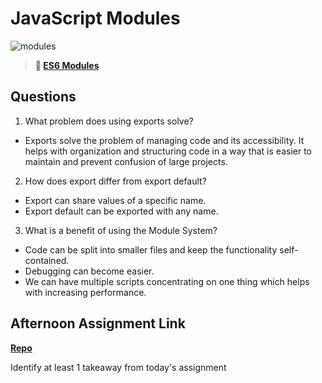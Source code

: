 # JavaScript Modules

![modules](https://bcw.blob.core.windows.net/public/img/1015719031845190)

> **📖 [ES6 Modules](https://codeworksacademy.com/fs-student-guide/resources/wk3/01-Modules)**

## Questions

1. What problem does using exports solve?
- Exports solve the problem of managing code and its accessibility. It helps with organization and structuring code in a way that is easier to maintain and prevent confusion of large projects.

2. How does export differ from export default?
- Export can share values of a specific name.
- Export default can be exported with any name. 

3. What is a benefit of using the Module System?
- Code can be split into smaller files and keep the functionality  self-contained.
- Debugging can become easier.
- We can have multiple scripts concentrating on one thing which helps with increasing performance.

## Afternoon Assignment Link

**[Repo](https://github.com/josuehdz0/gamenight)**

Identify at least 1 takeaway from today's assignment
